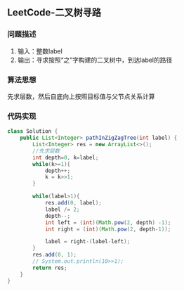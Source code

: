 ## LeetCode-二叉树寻路

### 问题描述

1. 输入：整数label
2. 输出：寻求按照“之”字构建的二叉树中，到达label的路径

### 算法思想

先求层数，然后自底向上按照目标值与父节点关系计算

### 代码实现

```java
class Solution {
    public List<Integer> pathInZigZagTree(int label) {
        List<Integer> res = new ArrayList<>();
        //先求层数
        int depth=0, k=label;
        while(k>=1){
            depth++;
            k = k>>1;
        }

        while(label>1){
            res.add(0, label);
            label /= 2;
            depth--;
            int left = (int)(Math.pow(2, depth) -1);
            int right = (int)(Math.pow(2, depth-1));

            label = right-(label-left);
        }
        res.add(0, 1);
        // System.out.println(10>>1);
        return res;
    }
}
```


